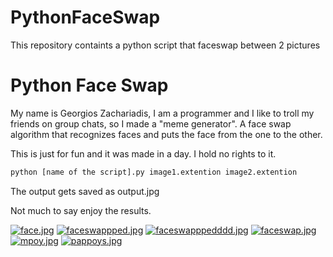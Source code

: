# PythonFaceSwap
This repository containts a python script that faceswap between 2 pictures


# Python Face Swap 


My name is Georgios Zachariadis, I am a programmer and I like to troll my friends on group chats, so I made a "meme generator". A face swap algorithm that recognizes faces and puts the face from the one to the other.

This is just for fun and it was made in a day. I hold no rights to it.



```sh
python [name of the script].py image1.extention image2.extention  
```

The output gets saved as output.jpg


Not much to say enjoy the results.

[![face.jpg](https://s15.postimg.org/bg1tla9rv/face.jpg)](https://postimg.org/image/4cty5o4c7/)
[![faceswappped.jpg](https://s15.postimg.org/x18qegmuz/faceswappped.jpg)](https://postimg.org/image/fb71tf99z/)
[![faceswapppedddd.jpg](https://s15.postimg.org/a12324p17/faceswapppedddd.jpg)](https://postimg.org/image/b3c9ko7uf/)
[![faceswap.jpg](https://s15.postimg.org/t3lgp201n/faceswap.jpg)](https://postimg.org/image/squ2ivhrr/)
[![mpoy.jpg](https://s17.postimg.org/ft8htj0f3/mpoy.jpg)](https://postimg.org/image/nlz5li6e3/)
[![pappoys.jpg](https://s11.postimg.org/tifa1oq8j/pappoys.jpg)](https://postimg.org/image/xeslxob7z/)
